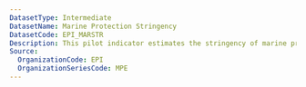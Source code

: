 ```yaml
---
DatasetType: Intermediate
DatasetName: Marine Protection Stringency
DatasetCode: EPI_MARSTR
Description: This pilot indicator estimates the stringency of marine protected areas (MPAs) by comparing total fishing effort on a given year inside versus outside MPAs within a country's exclusive economic zone(s). A score of 100 indicates that fishing efforts inside a country's MPAs is 1% or less than the fishing effort outside MPAs
Source:
  OrganizationCode: EPI
  OrganizationSeriesCode: MPE
---
```

